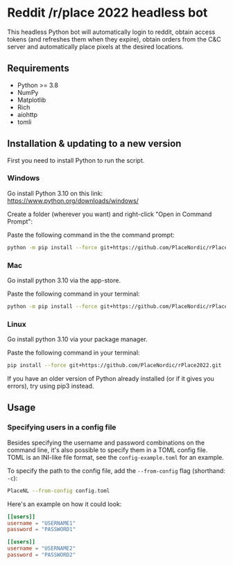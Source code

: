 # Reddit /r/place 2022 headless bot

This headless Python bot will automatically login to reddit, obtain access 
tokens (and refreshes them when they expire), obtain orders from the C&C server
and automatically place pixels at the desired locations.

## Requirements

- Python >= 3.8
- NumPy
- Matplotlib
- Rich
- aiohttp
- tomli

## Installation & updating to a new version

First you need to install Python to run the script.

### Windows

Go install Python 3.10 on this link: https://www.python.org/downloads/windows/

Create a folder (wherever you want) and right-click "Open in Command Prompt":

Paste the following command in the the command prompt:

```bash
python -m pip install --force git+https://github.com/PlaceNordic/rPlace2022.git
```

### Mac

Go install python 3.10 via the app-store.

Paste the following command in your terminal:

```bash
python -m pip install --force git+https://github.com/PlaceNordic/rPlace2022.git
```

### Linux

Go install python 3.10 via your package manager.

Paste the following command in your terminal:

```bash
pip install --force git+https://github.com/PlaceNordic/rPlace2022.git
```

If you have an older version of Python already installed (or if it gives you errors), try using pip3 instead.

## Usage

### Specifying users in a config file

Besides specifying the username and password combinations on the command line, it's also possible to specify them
in a TOML config file. TOML is an INI-like file format, see the `config-example.toml` for an example.

To specify the path to the config file, add the `--from-config` flag (shorthand: `-c`):

```bash
PlaceNL --from-config config.toml
```

Here's an example on how it could look:

```toml
[[users]]
username = "USERNAME1"
password = "PASSWORD1"

[[users]]
username = "USERNAME2"
password = "PASSWORD2"
```
